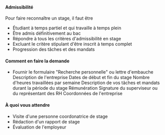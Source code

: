 #### Admissibilité

Pour faire reconnaître un stage, il faut être

-  Étudiant à temps partiel et qui travaille à temps plein
-  Être admis définitivement au bac
-  Répondre à tous les critères d'admissibilité en stage
-  Excluant le critère stipulant d'être inscrit à temps complet
-  Progression des tâches et des mandats

#### Comment en faire la demande

-  Fournir le formulaire "Recherche personnelle" ou lettre d'embauche
	Description de l'entreprise
	Dates de début et fin du stage
	Nombre d'heures travaillées par semaine
	Description de vos tâches et mandats durant la période du stage
	Rémunération
	Signature du superviseur ou du représentant des RH
	Coordonnées de l'entreprise

#### À quoi vous attendre

-  Visite d'une personne coordonatrice de stage
-  Rédaction d'un rapport de stage
-  Évaluation de l'employeur
